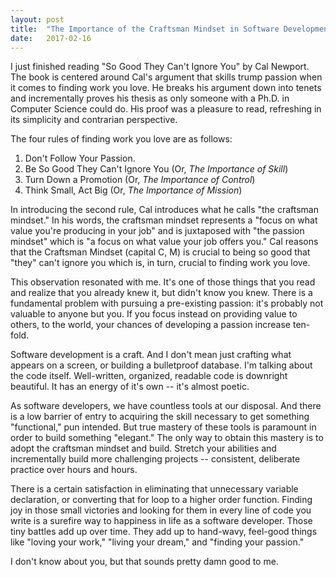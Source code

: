 ```yaml
---
layout: post
title:  "The Importance of the Craftsman Mindset in Software Development"
date:   2017-02-16
---
```

I just finished reading "So Good They Can't Ignore You" by Cal Newport. The book is centered around Cal's argument that skills trump passion when it comes to finding work you love. He breaks his argument down into tenets and incrementally proves his thesis as only someone with a Ph.D. in Computer Science could do. His proof was a pleasure to read, refreshing in its simplicity and contrarian perspective.

The four rules of finding work you love are as follows:  
1) Don't Follow Your Passion.  
2) Be So Good They Can't Ignore You (Or, *The Importance of Skill*)
3) Turn Down a Promotion (Or, *The Importance of Control*)
4) Think Small, Act Big (Or, *The Importance of Mission*)

In introducing the second rule, Cal introduces what he calls "the craftsman mindset." In his words, the craftsman mindset represents a "focus on what value you're producing in your job" and is juxtaposed with "the passion mindset" which is "a focus on what value your job offers you." Cal reasons that the Craftsman Mindset (capital C, M) is crucial to being so good that "they" can't ignore you which is, in turn, crucial to finding work you love.

This observation resonated with me. It's one of those things that you read and realize that you already knew it, but didn't know you knew. There is a fundamental problem with pursuing a pre-existing passion: it's probably not valuable to anyone but you. If you focus instead on providing value to others, to the world, your chances of developing a passion increase ten-fold.

Software development is a craft. And I don't mean just crafting what appears on a screen, or building a bulletproof database. I'm talking about the code itself. Well-written, organized, readable code is downright beautiful. It has an energy of it's own -- it's almost poetic.

As software developers, we have countless tools at our disposal. And there is a low barrier of entry to acquiring the skill necessary to get something "functional," pun intended. But true mastery of these tools is paramount in order to build something "elegant." The only way to obtain this mastery is to adopt the craftsman mindset and build. Stretch your abilities and incrementally build more challenging projects -- consistent, deliberate practice over hours and hours.

There is a certain satisfaction in eliminating that unnecessary variable declaration, or converting that for loop to a higher order function. Finding joy in those small victories and looking for them in every line of code you write is a surefire way to happiness in life as a software developer. Those tiny battles add up over time. They add up to hand-wavy, feel-good things like "loving your work," "living your dream," and "finding your passion."

I don't know about you, but that sounds pretty damn good to me.

